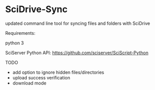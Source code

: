 # SciDrive-Sync
updated command line tool for syncing files and folders with SciDrive

Requirements:

  python 3

  SciServer Python API: https://github.com/sciserver/SciScript-Python

TODO
 - add option to ignore hidden files/directories
 - upload success verification
 - download mode

